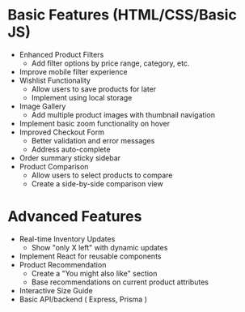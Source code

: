 # Basic Features (HTML/CSS/Basic JS)

- Enhanced Product Filters
  - Add filter options by price range, category, etc.
- Improve mobile filter experience
- Wishlist Functionality
  - Allow users to save products for later
  - Implement using local storage
- Image Gallery
  - Add multiple product images with thumbnail navigation
- Implement basic zoom functionality on hover
- Improved Checkout Form
  - Better validation and error messages
  - Address auto-complete
- Order summary sticky sidebar
- Product Comparison
  - Allow users to select products to compare
  - Create a side-by-side comparison view
# Advanced Features
- Real-time Inventory Updates
  - Show "only X left" with dynamic updates
- Implement React for reusable components
- Product Recommendation 
  - Create a "You might also like" section
  - Base recommendations on current product attributes
- Interactive Size Guide
- Basic API/backend ( Express, Prisma )






